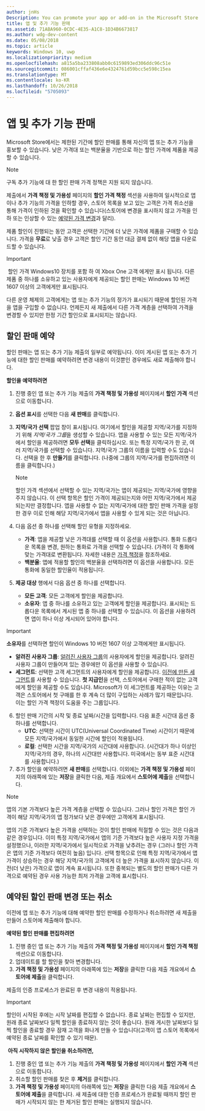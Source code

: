```yaml
---
author: jnHs
Description: You can promote your app or add-on in the Microsoft Store by putting it on sale for a limited time.
title: 앱 및 추가 기능 판매
ms.assetid: 71ABA960-0CDC-4E35-A1C8-1D34B6673817
ms.author: wdg-dev-content
ms.date: 05/08/2018
ms.topic: article
keywords: Windows 10, uwp
ms.localizationpriority: medium
ms.openlocfilehash: a815a5ba233808abb0c6159893ed306ddc96c51e
ms.sourcegitcommit: 086001cffaf436e6e4324761d59bcc5e598c15ea
ms.translationtype: MT
ms.contentlocale: ko-KR
ms.lasthandoff: 10/26/2018
ms.locfileid: "5705093"
---
```

# <a name="put-apps-and-add-ons-on-sale"></a>앱 및 추가 기능 판매

Microsoft Store에서는 제한된 기간에 할인 판매를 통해 자신의 앱 또는 추가 기능을 홍보할 수 있습니다. 낮은 가격대 또는 백분율을 기반으로 하는 할인 가격에 제품을 제공할 수 있습니다.

> [!NOTE]
> 구독 추가 기능에 대 한 할인 판매 가격 정책은 지원 되지 않습니다.

제출에서 **가격 책정 및 가용성** 페이지의 **할인 가격 책정** 섹션을 사용하여 일시적으로 앱이나 추가 기능의 가격을 인하할 경우, 스토어 목록을 보고 있는 고객은 가격 취소선을 통해 가격이 인하된 것을 확인할 수 있습니다(스토어에 변경을 표시하지 않고 가격을 인하 또는 인상할 수 있는 [예약된 가격 변경](set-and-schedule-app-pricing.md#schedule-price-changes)과 달리). 

제품 할인이 진행되는 동안 고객은 선택한 기간에 더 낮은 가격에 제품을 구매할 수 있습니다. 가격을 **무료**로 낮출 경우 고객은 할인 기간 동안 대금 결제 없이 해당 앱을 다운로드할 수 있습니다.

> [!IMPORTANT]
> 할인 가격 Windows10 장치를 포함 하 여 Xbox One 고객 에게만 표시 됩니다. 다른 제품 중 하나를 소유하고 있는 사용자에게 제공되는 할인 판매는 Windows 10 버전 1607 이상의 고객에게만 표시됩니다.
> 
> 다른 운영 체제의 고객에게는 앱 또는 추가 기능의 정가가 표시되기 때문에 할인된 가격을 앱을 구입할 수 없습니다. 언제든지 새 제출에서 다른 가격 계층을 선택하여 가격을 변경할 수 있지만 한정 기간 할인으로 표시되지는 않습니다.


## <a name="scheduling-a-sale"></a>할인 판매 예약

할인 판매는 앱 또는 추가 기능 제출의 일부로 예약됩니다. 이미 게시된 앱 또는 추가 기능에 대한 할인 판매를 예약하려면 변경 내용이 이것뿐인 경우에도 새로 제출해야 합니다.

**할인을 예약하려면**

1. 진행 중인 앱 또는 추가 기능 제출의 **가격 책정 및 가용성** 페이지에서 **할인 가격** 섹션으로 이동합니다.
2. **옵션 표시**를 선택한 다음 **새 판매**를 클릭합니다.
3. **지역/국가 선택** 팝업 창이 표시됩니다. 여기에서 할인을 제공할 지역/국가를 지정하기 위해  *지역/국가 그룹*을 생성할 수 있습니다. 앱을 사용할 수 있는 모든 지역/국가에서 할인을 제공하려면 **모두 선택**을 클릭하십시오. 또는 특정 지역/국가 한 곳, 여러 지역/국가를 선택할 수 있습니다. 지역/국가 그룹의 이름을 입력할 수도 있습니다. 선택을 한 후 **만들기**를 클릭합니다. (나중에 그룹의 지역/국가를 편집하려면 이름을 클릭합니다.)

   > [!NOTE]
   > 할인 가격 섹션에서 선택할 수 있는 지역/국가는 앱이 제공되는 지역/국가에 영향을 주지 않습니다. 이 선택 항목은 할인 가격이 제공되는지와 어떤 지역/국가에서 제공되는지만 결정합니다. 앱을 사용할 수 없는 지역/국가에 대한 할인 판매 가격을 설정한 경우 이로 인해 해당 지역/국가에서 앱을 사용할 수 있게 되는 것은 아닙니다.
4. 다음 옵션 중 하나를 선택해 할인 유형을 지정하세요.
   - **가격**: 앱을 제공할 낮은 가격대를 선택할 때 이 옵션을 사용합니다. 통화 드롭다운 목록을 변경, 원하는 통화로 가격을 선택할 수 있습니다. (가격이 각 통화에 맞는 가격대로 변환됩니다. 자세한 내용은 [가격 책정](set-app-pricing-and-availability.md)을 참조하세요.
   - **백분율**: 앱에 적용할 할인의 백분율을 선택하려면 이 옵션을 사용합니다. 모든 통화에 동일한 할인율이 적용됩니다.
5. **제공 대상** 행에서 다음 옵션 중 하나를 선택합니다.
   - **모든 고객**: 모든 고객에게 할인을 제공합니다.
   - **소유자**: 앱 중 하나를 소유하고 있는 고객에게 할인을 제공합니다. 표시되는 드롭다운 목록에서 계시된 앱 중 하나를 선택할 수 있습니다. 이 옵션을 사용하려면 앱이 하나 이상 게시되어 있어야 합니다.

  > [!IMPORTANT]
  > **소유자**를 선택하면 할인이 Windows 10 버전 1607 이상 고객에게만 표시됩니다.

   - **알려진 사용자 그룹**: [알려진 사용자 그룹](create-known-user-groups.md)의 사용자에게 할인을 제공합니다. 알려진 사용자 그룹이 만들어져 있는 경우에만 이 옵션을 사용할 수 있습니다.
   - **세그먼트**: 선택한 고객 세그먼트의 사용자에게 할인을 제공합니다. [이전에 만든 세그먼트](create-customer-segments.md)를 사용할 수 있습니다. **첫 지급인**을 선택, 스토어에서 구매한 적이 없는 고객에게 할인을 제공할 수도 있습니다. Microsoft가 이 세그먼트를 제공하는 이유는 고객은 스토어에서 첫 구매를 한 후 계속 더 많이 구입하는 사례가 많기 때문입니다. 이는 할인 가격 책정이 도움을 주는 그룹입니다.
6. 할인 판매 기간의 시작 및 종료 날짜/시간을 입력합니다. 다음 표준 시간대 옵션 중 하나를 선택합니다.
   - **UTC**: 선택한 시간이 UTC(Universal Coordinated Time) 시간이기 때문에 모든 지역/국가에서 동일한 시간에 할인이 적용됩니다.
   - **로컬**: 선택한 시간을 지역/국가의 시간대에 사용합니다. (시간대가 하나 이상인 지역/국가의 경우, 하나의 시간대만 사용합니다. 미국에서는 동부 표준 시간대를 사용합니다.)
7. 추가 할인을 예약하려면 **새 판매**를 선택합니다. 이외에는 **가격 책정 및 가용성** 페이지의 아래쪽에 있는 **저장**을 클릭한 다음, 제출 개요에서 **스토어에 제출**을 선택합니다.

> [!NOTE]
> 앱의 기본 가격보다 높은 가격 계층을 선택할 수 있습니다. 그러나 할인 가격은 할인 가격이 해당 지역/국가의 앱 정가보다 낮은 경우에만 고객에게 표시됩니다.
>
> 앱의 기준 가격보다 높은 가격을 선택하는 것이 할인 판매에 적절할 수 있는 것은 다음과 같은 경우입니다. 이미 특정 지역/국가에서 앱의 기준 가격보다 높은 사용자 지정 가격을 설정했으나, 이러한 지역/국가에서 일시적으로 가격을 낮추려는 경우 (그러나 할인 가격은 앱의 기준 가격보다 여전히 높음) 입니다. 선택 항목으로 인해 특정 지역/국가에서 앱 가격이 상승하는 경우 해당 지역/국가의 고객에게 더 높은 가격을 표시하지 않습니다. 이전(더 낮은) 가격으로 앱이 계속 표시됩니다. 또한 중복되는 별도의 할인 판매가 다른 가격으로 예약된 경우 사용 가능한 최저 가격을 고객에 표시합니다.

## <a name="changing-or-canceling-a-scheduled-sale"></a>예약된 할인 판매 변경 또는 취소

이전에 앱 또는 추가 기능에 대해 예약한 할인 판매를 수정하거나 취소하려면 새 제출을 만들어 스토어에 제출해야 합니다.

**예약된 할인 판매를 편집하려면**

1.  진행 중인 앱 또는 추가 기능 제출의 **가격 책정 및 가용성** 페이지에서 **할인 가격 책정** 섹션으로 이동합니다.
2.  업데이트를 할 할인을 찾아 변경합니다.
3.  **가격 책정 및 가용성** 페이지의 아래쪽에 있는 **저장**을 클릭한 다음 제출 개요에서 **스토어에 제출**을 클릭합니다.

제출의 인증 프로세스가 완료된 후 변경 내용이 적용됩니다.

> [!IMPORTANT]
> 할인이 시작된 후에는 시작 날짜를 편집할 수 없습니다. 종료 날짜는 편집할 수 있지만, 원래 종료 날짜보다 일찍 할인을 종료하지 않는 것이 좋습니다. 원래 게시한 날짜보다 일찍 할인을 종료할 경우 잠재 고객을 화나게 만들 수 있습니다(고객이 앱 스토어 목록에서 예약된 종료 날짜를 확인할 수 있기 때문).

 **아직 시작하지 않은 할인을 취소하려면,**

1.  진행 중인 앱 또는 추가 기능 제출의 **가격 책정 및 가용성** 페이지에서 **할인 가격** 섹션으로 이동합니다.
2.  취소할 할인 판매를 찾은 후 **제거**를 클릭합니다.
3.  **가격 책정 및 가용성** 페이지의 아래쪽에 있는 **저장**을 클릭한 다음 제출 개요에서 **스토어에 제출**을 클릭합니다. 새 제출에 대한 인증 프로세스가 완료될 때까지 할인 판매가 시작되지 않는 한 제거된 할인 판매는 실행되지 않습니다.




